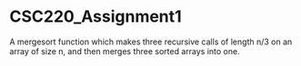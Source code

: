 # CSC220_Assignment1
A mergesort function which makes three recursive calls of length n/3 on an array of size n, 
and then merges three sorted arrays into one.
